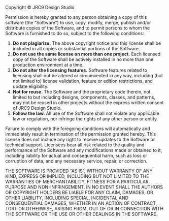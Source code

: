 Copyright © JRC9 Design Studio

Permission is hereby granted to any person obtaining a copy of this software (the “Software”) to use, copy, modify, merge, publish and/or distribute copies of the Software, and to permit persons to whom the Software is furnished to do so, subject to the following conditions:

 1. **Do not plagiarize.** The above copyright notice and this license shall be included in all copies or substantial portions of the Software.
 2. **Do not use the same license on more than one project.** Each licensed copy of the Software shall be actively installed in no more than one production environment at a time.
 3. **Do not alter the licensing features.** Software features related to licensing shall not be altered or circumvented in any way, including (but not limited to) license validation, feature or edition restrictions, and update eligibility.
 4. **Not for reuse.** The Software and the proprietary code therein, not limited to but including  designs, components, classes, and patterns, may not be reused in other projects without the express written consent of JRC9 Design Studio.
 5. **Follow the law.** All use of the Software shall not violate any applicable law or regulation, nor infringe the rights of any other person or entity.

Failure to comply with the foregoing conditions will automatically and immediately result in termination of the permission granted hereby. This license does not include any right to receive updates to the Software or technical support. Licensees bear all risk related to the quality and performance of the Software and any modifications made or obtained to it, including liability for actual and consequential harm, such as loss or corruption of data, and any necessary service, repair, or correction.

THE SOFTWARE IS PROVIDED “AS IS”, WITHOUT WARRANTY OF ANY KIND, EXPRESS OR IMPLIED, INCLUDING BUT NOT LIMITED TO THE WARRANTIES OF MERCHANTABILITY, FITNESS FOR A PARTICULAR PURPOSE AND NON-INFRINGEMENT. IN NO EVENT SHALL THE AUTHORS OR COPYRIGHT HOLDERS BE LIABLE FOR ANY CLAIM, DAMAGES, OR OTHER LIABILITY, INCLUDING SPECIAL, INCIDENTAL AND CONSEQUENTIAL DAMAGES, WHETHER IN AN ACTION OF CONTRACT, TORT OR OTHERWISE, ARISING FROM, OUT OF OR IN CONNECTION WITH THE SOFTWARE OR THE USE OR OTHER DEALINGS IN THE SOFTWARE.